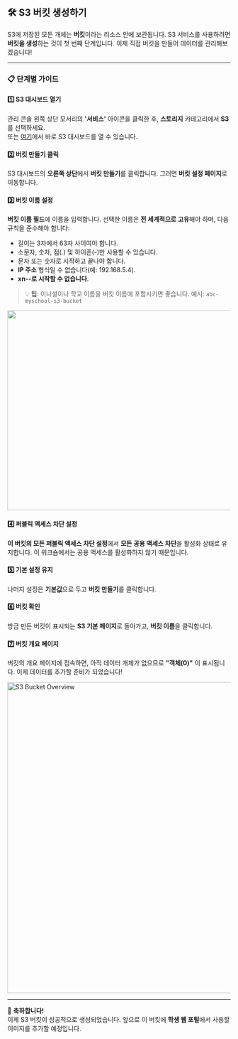 ## 🛠️ S3 버킷 생성하기

S3에 저장된 모든 개체는 **버킷**이라는 리소스 안에 보관됩니다. S3 서비스를 사용하려면 **버킷을 생성**하는 것이 첫 번째 단계입니다. 이제 직접 버킷을 만들어 데이터를 관리해보겠습니다!

---

### 📋 단계별 가이드

#### 1️⃣ **S3 대시보드 열기**
관리 콘솔 왼쪽 상단 모서리의 **'서비스'** 아이콘을 클릭한 후, **스토리지** 카테고리에서 **S3**를 선택하세요.  
또는 [여기](https://ap-northeast-2.console.aws.amazon.com/s3/home?region=ap-northeast-2)에서 바로 S3 대시보드를 열 수 있습니다.

#### 2️⃣ **버킷 만들기 클릭**
S3 대시보드의 **오른쪽 상단**에서 **버킷 만들기**를 클릭합니다. 그러면 **버킷 설정 페이지**로 이동합니다.

#### 3️⃣ **버킷 이름 설정**
**버킷 이름 필드**에 이름을 입력합니다. 선택한 이름은 **전 세계적으로 고유**해야 하며, 다음 규칙을 준수해야 합니다:

- 길이는 3자에서 63자 사이여야 합니다.
- 소문자, 숫자, 점(.) 및 하이픈(-)만 사용할 수 있습니다.
- 문자 또는 숫자로 시작하고 끝나야 합니다.
- **IP 주소** 형식일 수 없습니다(예: 192.168.5.4).
- **xn--로 시작할 수 없습니다**.

> 💡 **팁**: 이니셜이나 학교 이름을 버킷 이름에 포함시키면 좋습니다. 예시: `abc-myschool-s3-bucket`

<img src="https://github.com/user-attachments/assets/c422905c-0403-4c40-b212-d27552906960" width="600" height="450"/>

#### 4️⃣ **퍼블릭 액세스 차단 설정**
**이 버킷의 모든 퍼블릭 액세스 차단 설정**에서 **모든 공용 액세스 차단**을 활성화 상태로 유지합니다. 이 워크숍에서는 공용 액세스를 활성화하지 않기 때문입니다.

#### 5️⃣ **기본 설정 유지**
나머지 설정은 **기본값**으로 두고 **버킷 만들기**를 클릭합니다.

#### 6️⃣ **버킷 확인**
방금 만든 버킷이 표시되는 **S3 기본 페이지**로 돌아가고, **버킷 이름**을 클릭합니다.

#### 7️⃣ **버킷 개요 페이지**
버킷의 개요 페이지에 접속하면, 아직 데이터 개체가 없으므로 **"객체(0)"** 이 표시됩니다. 이제 데이터를 추가할 준비가 되었습니다!

<img width="700" alt="S3 Bucket Overview" src="https://github.com/user-attachments/assets/8cdb9707-fcce-458e-9dd5-93aded50072f"/>

---

🎉 **축하합니다!**  
이제 S3 버킷이 성공적으로 생성되었습니다. 앞으로 이 버킷에 **학생 웹 포털**에서 사용할 이미지를 추가할 예정입니다.

